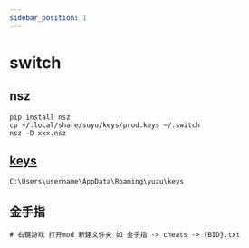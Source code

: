 ```yaml
---
sidebar_position: 1
---
```


# switch

## nsz

```shell
pip install nsz
cp ~/.local/share/suyu/keys/prod.keys ~/.switch
nsz -D xxx.nsz
```

## [keys](https://prodkeys.net/yuzu-prod-keys-v11/)
```shell
C:\Users\username\AppData\Roaming\yuzu\keys
```

## 金手指
```shell
# 右键游戏 打开mod 新建文件夹 如 金手指 -> cheats -> {BID}.txt
```
